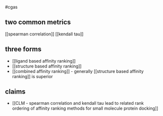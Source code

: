 #cgas 

## two common metrics
[[spearman correlation]]
[[kendall tau]]

## three forms
* [[ligand based affinity ranking]]
* [[structure based affinity ranking]]
* [[combined affinity ranking]] - generally [[structure based affinity ranking]] is superior

## claims
* [[CLM - spearman correlation and kendall tau lead to related rank ordering of affinity ranking methods for small molecule protein docking]]